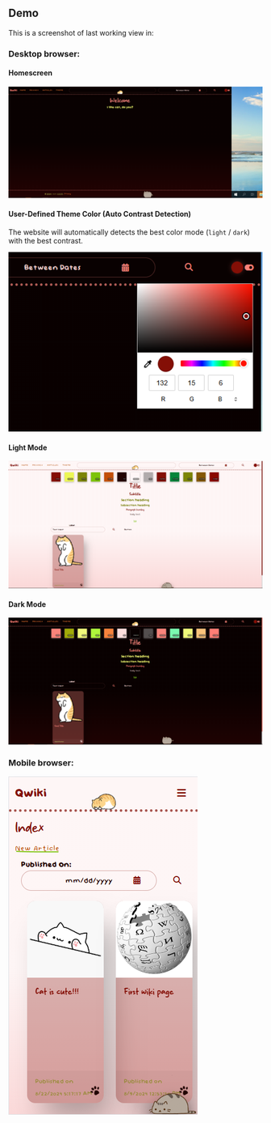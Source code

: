## Demo

This is a screenshot of last working view in:

### Desktop browser:

#### Homescreen
![desktop screenshot](/Qwiki/wwwroot/images/desktop.PNG)

#### User-Defined Theme Color (Auto Contrast Detection)
The website will automatically detects the best color mode (`light` / `dark`) with the best contrast.

![theme](/Qwiki/wwwroot/images/desktop_theme.PNG)

#### Light Mode
![ligth theme](/Qwiki/wwwroot/images/desktop_theme_light.PNG)

#### Dark Mode
![dark theme](/Qwiki/wwwroot/images/desktop_theme_dark.PNG)


### Mobile browser:

![mobile screenshot](/Qwiki/wwwroot/images/mobile.PNG)

